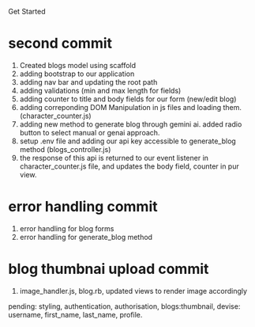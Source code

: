 Get Started

# second commit
1. Created blogs model using scaffold 
2. adding bootstrap to our application
3. adding nav bar and updating the root path
4. adding validations (min and max length for fields)
5. adding counter to title and body fields for our form (new/edit blog)
6. adding correponding DOM Manipulation in js files and loading them.  (character_counter.js)
7. adding new method to generate blog through gemini ai. added radio button to select manual or genai approach.
8. setup .env file and adding our api key accessible to generate_blog method (blogs_controller.js)
9. the response of this api is returned to our event listener in character_counter.js file, and updates the body field, counter in pur view.

# error handling commit
1. error handling for blog forms
2. error handling for generate_blog method 

# blog thumbnai upload commit
1. image_handler.js, blog.rb, updated views to render image accordingly

pending: styling, authentication, authorisation, blogs:thumbnail, devise: username, first_name, last_name, profile. 
